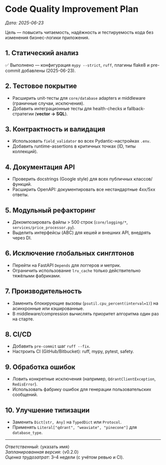 # Code Quality Improvement Plan

_Дата: 2025-06-23_

Цель — повысить читаемость, надёжность и тестируемость кода без изменения бизнес-логики приложения.

## 1. Статический анализ
✅ Выполнено — конфигурация `mypy --strict`, `ruff`, плагины flake8 и pre-commit добавлены (2025-06-23).

## 2. Тестовое покрытие
- Расширить unit-тесты для `core/database` adapters и middleware (граничные случаи, исключения).
- Добавить интеграционные тесты для health-checks и fallback-стратегии (**vector → SQL**).

## 3. Контрактность и валидация
- Использовать `field_validator` во всех Pydantic-настройках `.env`.
- Добавить runtime-assertions в критичных точках (ID, типы коллекций).

## 4. Документация API
- Проверить docstrings (Google style) для всех публичных классов/функций.
- Расширить OpenAPI: документировать все нестандартные 4xx/5xx ответы.

## 5. Модульный рефакторинг
- Декомпозировать файлы > 500 строк (`core/logging/*`, `services/price_processor.py`).
- Выделить интерфейсы (ABC) для кешей и внешних API, внедрять через DI.

## 6. Исключение глобальных синглтонов
- Перейти на FastAPI `Depends` для логгеров и метрик.
- Ограничить использование `lru_cache` только действительно тяжёлыми фабриками.

## 7. Производительность
- Заменить блокирующие вызовы (`psutil.cpu_percent(interval=1)`) на асинхронные или кэшированные.
- В middleware/compression вычислять приоритет алгоритма один раз на старте.

## 8. CI/CD
- Добавить `pre-commit` шаг `ruff --fix`.
- Настроить CI (GitHub/Bitbucket): ruff, mypy, pytest, safety.

## 9. Обработка ошибок
- Ловить конкретные исключения (например, `QdrantClientException`, `RedisError`).
- Использовать фабрику ошибок для генерации пользовательских сообщений.

## 10. Улучшение типизации
- Заменить `Dict[str, Any]` на `TypedDict` или `Protocol`.
- Применять `Literal["qdrant", "weaviate", "pinecone"]` для `database_type`.

---

_Ответственный_: ⟨указать имя⟩  
_Запланированная версия_: ⟨v0.2.0⟩  
_Оценка трудозатрат_: 3–4 недели (с учётом ревью и CI). 